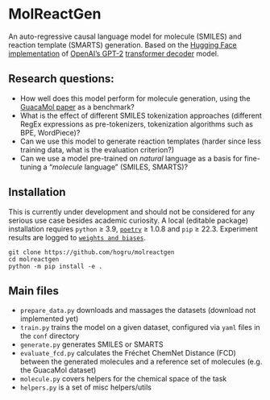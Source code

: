# MolReactGen

An auto-regressive causal language model for molecule (SMILES) and reaction template (SMARTS) generation. Based on the [Hugging Face implementation](https://huggingface.co/docs/transformers/main/en/model_doc/gpt2#openai-gpt2) of [OpenAI’s GPT-2](https://cdn.openai.com/better-language-models/language_models_are_unsupervised_multitask_learners.pdf) [transformer decoder](https://arxiv.org/abs/1706.03762v5) model.

## Research questions:

- How well does this model perform for molecule generation, using the [GuacaMol paper](https://pubs.acs.org/doi/10.1021/acs.jcim.8b00839) as a benchmark?
- What is the effect of different SMILES tokenization approaches (different RegEx expressions as pre-tokenizers, tokenization algorithms such as BPE, WordPiece)?
- Can we use this model to generate reaction templates (harder since less training data, what is the evaluation criterion?)
- Can we use a model pre-trained on _natural_ language as a basis for fine-tuning a “_molecule_ language” (SMILES, SMARTS)?

## Installation

This is currently under development and should not be considered for any serious use case besides academic curiosity. A local (editable package) installation requires `python` ≥ 3.9, [`poetry`](https://python-poetry.org)  ≥ 1.0.8 and `pip` ≥ 22.3. Experiment results are logged to [`weights and biases`](https://wandb.ai).

```
git clone https://github.com/hogru/molreactgen
cd molreactgen
python -m pip install -e .
```

## Main files

- `prepare_data.py` downloads and massages the datasets (download not implemented yet)
- `train.py` trains the model on a given dataset, configured via `yaml` files in the `conf` directory
- `generate.py` generates SMILES or SMARTS
- `evaluate_fcd.py` calculates the Fréchet ChemNet Distance (FCD) between the generated molecules and a reference set of molecules (e.g. the GuacaMol dataset)
- `molecule.py` covers helpers for the chemical space of the task
- `helpers.py` is a set of misc helpers/utils
